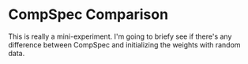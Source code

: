 # CompSpec Comparison
This is really a mini-experiment. I'm going to briefy see if there's any difference
between CompSpec and initializing the weights with random data.